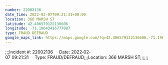 ```yaml
---
number: 22002136
date_time: 2022-02-07T09:21:31+00:00
location: 366 MARSH ST
latitude: 42.406579122136606
longitude: -71.19643416777087
type: FRAUD DEFRAUD
google_maps_link: https://maps.google.com/?q=42.406579122136606,-71.19643416777087
---
```


;;;Incident #: 22002136     Date: 2022‐02‐07 09:21:31     Type: FRAUD/DEFRAUD;;;Location: 366 MARSH ST;;;;;;
